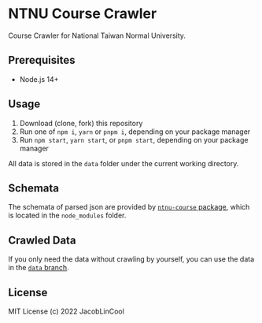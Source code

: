 # NTNU Course Crawler

Course Crawler for National Taiwan Normal University.

## Prerequisites

-   Node.js 14+

## Usage

1. Download (clone, fork) this repository
2. Run one of `npm i`, `yarn` or `pnpm i`, depending on your package manager
3. Run `npm start`, `yarn start`, or `pnpm start`, depending on your package manager

All data is stored in the `data` folder under the current working directory.

## Schemata

The schemata of parsed json are provided by [`ntnu-course` package](https://github.com/JacobLinCool/NTNU-Course), which is located in the `node_modules` folder.

## Crawled Data

If you only need the data without crawling by yourself, you can use the data in the [`data` branch](https://github.com/JacobLinCool/NTNU-Course-Crawler/tree/data).

## License

MIT License (c) 2022 JacobLinCool
